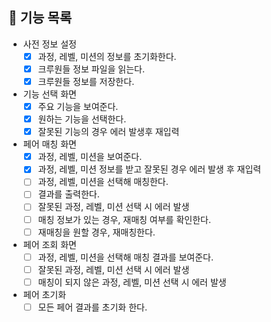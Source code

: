 ## 🚀 기능 목록

* 사전 정보 설정
  * [x] 과정, 레벨, 미션의 정보를 초기화한다.
  * [x] 크루원들 정보 파일을 읽는다.
  * [x] 크루원들 정보를 저장한다.
* 기능 선택 화면
  * [x] 주요 기능을 보여준다. 
  * [x] 원하는 기능을 선택한다.
  * [x] 잘못된 기능의 경우 에러 발생후 재입력
* 페어 매칭 화면
  * [x] 과정, 레벨, 미션을 보여준다.
  * [x] 과정, 레벨, 미션 정보를 받고 잘못된 경우 에러 발생 후 재입력
  * [ ] 과정, 레벨, 미션을 선택해 매칭한다.
  * [ ] 결과를 출력한다.
  * [ ] 잘못된 과정, 레벨, 미션 선택 시 에러 발생
  * [ ] 매칭 정보가 있는 경우, 재매칭 여부를 확인한다.
  * [ ] 재매칭을 원할 경우, 재매칭한다.
* 페어 조회 화면
  * [ ] 과정, 레벨, 미션을 선택해 매칭 결과를 보여준다.
  * [ ] 잘못된 과정, 레벨, 미션 선택 시 에러 발생
  * [ ] 매칭이 되지 않은 과정, 레벨, 미션 선택 시 에러 발생
* 페어 초기화
  * [ ] 모든 페어 결과를 초기화 한다.